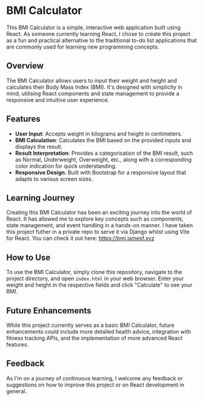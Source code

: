 # BMI Calculator

This BMI Calculator is a simple, interactive web application built using React. As someone currently learning React, I chose to create this project as a fun and practical alternative to the traditional to-do list applications that are commonly used for learning new programming concepts.

## Overview

The BMI Calculator allows users to input their weight and height and calculates their Body Mass Index (BMI). It's designed with simplicity in mind, utilising React components and state management to provide a responsive and intuitive user experience.

## Features

- **User Input**: Accepts weight in kilograms and height in centimeters.
- **BMI Calculation**: Calculates the BMI based on the provided inputs and displays the result.
- **Result Interpretation**: Provides a categorisation of the BMI result, such as Normal, Underweight, Overweight, etc., along with a corresponding color indication for quick understanding.
- **Responsive Design**: Built with Bootstrap for a responsive layout that adapts to various screen sizes.

## Learning Journey

Creating this BMI Calculator has been an exciting journey into the world of React. It has allowed me to explore key concepts such as components, state management, and event handling in a hands-on manner. I have taken this project futher in a private repo to serve it via Django whilst using Vite for React. You can check it out here: https://bmi.jamesf.xyz

## How to Use

To use the BMI Calculator, simply clone this repository, navigate to the project directory, and open `index.html` in your web browser. Enter your weight and height in the respective fields and click "Calculate" to see your BMI.

## Future Enhancements

While this project currently serves as a basic BMI Calculator, future enhancements could include more detailed health advice, integration with fitness tracking APIs, and the implementation of more advanced React features.

## Feedback

As I'm on a journey of continuous learning, I welcome any feedback or suggestions on how to improve this project or on React development in general.
